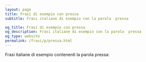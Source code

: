 ```yaml
---
layout: page
title: Frasi di esempio con pressa 
subtitle: Frasi italiane di esempio con la parola  pressa

og_title: Frasi di esempio con pressa 
og_description: Frasi italiane di esempio con la parola  pressa
og_type: website
permalink: /frasi/p/pressa.html
---
```


Frasi italiane di esempio contenenti la parola pressa:


